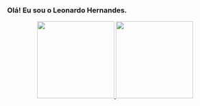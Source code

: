 ### Olá! Eu sou o Leonardo Hernandes.

<div align="center">
  <a href="https://github.com/Leonardo-Hernandes6">
  <img height="180em" src="https://github-readme-stats.vercel.app/api?username=Leonardo-Hernandes6&show_icons=true&theme=dark&include_all_commits=true&count_private=true"/>
  <img height="180em" src="https://github-readme-stats.vercel.app/api/top-langs/?username=Leonardo-hernandes6&layout=compact&langs_count=7&theme=dark"/>
</div>
